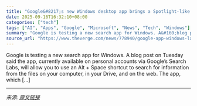 ```yaml
---
title: "Google&#8217;s new Windows desktop app brings a Spotlight-like search bar to PC"
date: 2025-09-16T16:32:10+08:00
categories: ["tech"]
tags: ["AI", "Apps", "Google", "Microsoft", "News", "Tech", "Windows"]
summary: "Google is testing a new search app for Windows. A&#160;blog post on Tuesday said the app, currently available on personal accounts via Google’s Search Labs, will allow you to use an Alt + Space shortc"
source_url: "https://www.theverge.com/news/778940/google-app-windows-launch"
---
```


Google is testing a new search app for Windows. A&#160;blog post on Tuesday said the app, currently available on personal accounts via Google’s Search Labs, will allow you to use an Alt + Space shortcut to search for information from the files on your computer, in your Drive, and on the web. The app, which [&#8230;]

---

*来源: [原文链接](https://www.theverge.com/news/778940/google-app-windows-launch)*
